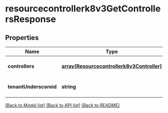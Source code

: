 # resourcecontrollerk8v3GetControllersResponse

## Properties
Name | Type | Description | Notes
------------ | ------------- | ------------- | -------------
**controllers** | [**array[Resourcecontrollerk8v3Controller]**](Resourcecontrollerk8v3Controller.md) |  | [optional] [default to null]
**tenantUnderscoreid** | **string** |  | [optional] [default to null]

[[Back to Model list]](../README.md#documentation-for-models) [[Back to API list]](../README.md#documentation-for-api-endpoints) [[Back to README]](../README.md)


